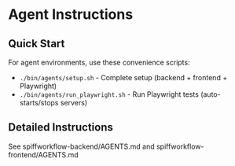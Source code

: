 # Agent Instructions

## Quick Start

For agent environments, use these convenience scripts:

- `./bin/agents/setup.sh` - Complete setup (backend + frontend + Playwright)  
- `./bin/agents/run_playwright.sh` - Run Playwright tests (auto-starts/stops servers)

## Detailed Instructions

See spiffworkflow-backend/AGENTS.md and spiffworkflow-frontend/AGENTS.md
